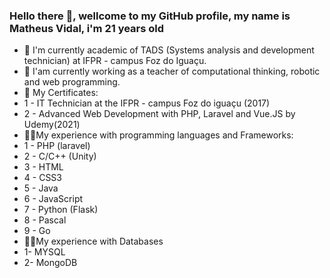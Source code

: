 ### Hello there 👋, wellcome to my GitHub profile, my name is Matheus Vidal, i'm 21 years old

- 📘 I'm currently academic of TADS (Systems analysis and development technician) at IFPR - campus Foz do Iguaçu.
- 🔭 I'am currently working as a teacher of computational thinking, robotic and web programming.
- 📘 My Certificates:
-   1 - IT Technician at the IFPR - campus Foz do iguaçu (2017)
-   2 - Advanced Web Development with PHP, Laravel and Vue.JS by Udemy(2021)
- 🧑‍💻My experience with programming languages and Frameworks:
-   1 - PHP (laravel)
-   2 - C/C++ (Unity)
-   3 - HTML
-   4 - CSS3 
-   5 - Java
-   6 - JavaScript
-   7 - Python (Flask)
-   8 - Pascal
-   9 - Go
-   🧑‍💻My experience with Databases
-   1- MYSQL
-   2- MongoDB

<!--
**Sueh-Tam/Sueh-Tam** is a ✨ _special_ ✨ repository because its `README.md` (this file) appears on your GitHub profile.

Here are some ideas to get you started:

- 🔭 I’m currently working on ...
- 🌱 I’m currently learning ...
- 👯 I’m looking to collaborate on ...
- 🤔 I’m looking for help with ...
- 💬 Ask me about ...
- 📫 How to reach me: ...
- 😄 Pronouns: ...
- ⚡ Fun fact: ...
-->
